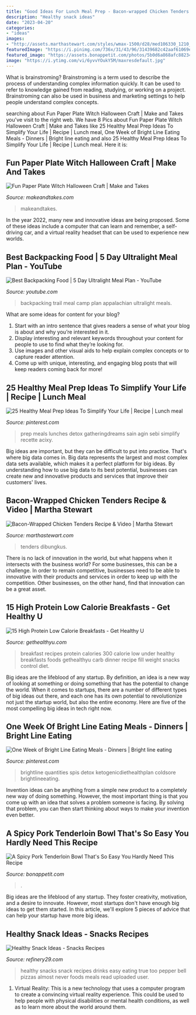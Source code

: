 ```yaml
---
title: "Good Ideas For Lunch Meal Prep - Bacon-wrapped Chicken Tenders Recipe &amp; Video"
description: "Healthy snack ideas"
date: "2023-04-20"
categories:
- "ideas"
images:
- "http://assets.marthastewart.com/styles/wmax-1500/d28/med106330_1210_bacon_chicken/med106330_1210_bacon_chicken_sq.jpg?itok=PMAaMJUE"
featuredImage: "https://i.pinimg.com/736x/31/43/96/31439682c42aaf61069e4edf9e40a1d3.jpg"
featured_image: "https://assets.bonappetit.com/photos/5b0d6a868afc88234c869960/master/pass/healthyish-porkbowl-vertical.jpg"
image: "https://i.ytimg.com/vi/6yvvYOukY5M/maxresdefault.jpg"
---
```



What is brainstroming?
Brainstroming is a term used to describe the process of understanding complex information quickly. It can be used to refer to knowledge gained from reading, studying, or working on a project. Brainstroming can also be used in business and marketing settings to help people understand complex concepts.

	

		
searching about Fun Paper Plate Witch Halloween Craft | Make and Takes you've visit to the right web. We have 8 Pics about Fun Paper Plate Witch Halloween Craft | Make and Takes like 25 Healthy Meal Prep Ideas To Simplify Your Life | Recipe | Lunch meal, One Week of Bright Line Eating Meals - Dinners | Bright line eating and also 25 Healthy Meal Prep Ideas To Simplify Your Life | Recipe | Lunch meal. Here it is:
		
    
## Fun Paper Plate Witch Halloween Craft | Make And Takes

<img loading=lazy src="https://makeandtakes.com/wp-content/uploads/Paper-Plate-witch-6789.jpg" onerror="this.onerror=null;this.src='https://tse2.mm.bing.net/th?id=OIP.b89ff3oWHtI0RO3KZDVstAHaLH&amp;pid=15.1';" alt="Fun Paper Plate Witch Halloween Craft | Make and Takes">

_Source: makeandtakes.com_

>makeandtakes. 

	

In the year 2022, many new and innovative ideas are being proposed. Some of these ideas include a computer that can learn and remember, a self-driving car, and a virtual reality headset that can be used to experience new worlds.

    
## Best Backpacking Food | 5 Day Ultralight Meal Plan - YouTube

<img loading=lazy src="https://i.ytimg.com/vi/6yvvYOukY5M/maxresdefault.jpg" onerror="this.onerror=null;this.src='https://tse1.mm.bing.net/th?id=OIP.FpOwU4WQqHvK5EhL72ZgEgHaEK&amp;pid=15.1';" alt="Best Backpacking Food | 5 Day Ultralight Meal Plan - YouTube">

_Source: youtube.com_

>backpacking trail meal camp plan appalachian ultralight meals. 

	

What are some ideas for content for your blog?
1. Start with an intro sentence that gives readers a sense of what your blog is about and why you’re interested in it.
2. Display interesting and relevant keywords throughout your content for people to use to find what they’re looking for.
3. Use images and other visual aids to help explain complex concepts or to capture reader attention.
4. Come up with unique, interesting, and engaging blog posts that will keep readers coming back for more!

    
## 25 Healthy Meal Prep Ideas To Simplify Your Life | Recipe | Lunch Meal

<img loading=lazy src="https://i.pinimg.com/736x/31/43/96/31439682c42aaf61069e4edf9e40a1d3.jpg" onerror="this.onerror=null;this.src='https://tse2.mm.bing.net/th?id=OIP.cIFZcCA4Bdvx-Lyk6xYdHgHaPG&amp;pid=15.1';" alt="25 Healthy Meal Prep Ideas To Simplify Your Life | Recipe | Lunch meal">

_Source: pinterest.com_

>prep meals lunches detox gatheringdreams sain agin sebi simplify recette acixy. 

	

Big ideas are important, but they can be difficult to put into practice. That's where big data comes in. Big data represents the largest and most complex data sets available, which makes it a perfect platform for big ideas. By understanding how to use big data to its best potential, businesses can create new and innovative products and services that improve their customers' lives.

    
## Bacon-Wrapped Chicken Tenders Recipe &amp; Video | Martha Stewart

<img loading=lazy src="http://assets.marthastewart.com/styles/wmax-1500/d28/med106330_1210_bacon_chicken/med106330_1210_bacon_chicken_sq.jpg?itok=PMAaMJUE" onerror="this.onerror=null;this.src='https://tse4.mm.bing.net/th?id=OIP.oZM_qMf00rk3BnAL-8KmtwHaHa&amp;pid=15.1';" alt="Bacon-Wrapped Chicken Tenders Recipe &amp; Video | Martha Stewart">

_Source: marthastewart.com_

>tenders dibungkus. 

	

There is no lack of innovation in the world, but what happens when it intersects with the business world? For some businesses, this can be a challenge. In order to remain competitive, businesses need to be able to innovative with their products and services in order to keep up with the competition. Other businesses, on the other hand, find that innovation can be a great asset.

    
## 15 High Protein Low Calorie Breakfasts - Get Healthy U

<img loading=lazy src="https://3i133rqau023qjc1k3txdvr1-wpengine.netdna-ssl.com/wp-content/uploads/2016/04/4-182.jpg" onerror="this.onerror=null;this.src='https://tse4.mm.bing.net/th?id=OIP.3MOzYsQCWSjagDmYmOyy-QHaHa&amp;pid=15.1';" alt="15 High Protein Low Calorie Breakfasts - Get Healthy U">

_Source: gethealthyu.com_

>breakfast recipes protein calories 300 calorie low under healthy breakfasts foods gethealthyu carb dinner recipe fill weight snacks control diet. 

	

Big ideas are the lifeblood of any startup. By definition, an idea is a new way of looking at something or doing something that has the potential to change the world. When it comes to startups, there are a number of different types of big ideas out there, and each one has its own potential to revolutionize not just the startup world, but also the entire economy. Here are five of the most compelling big ideas in tech right now.

    
## One Week Of Bright Line Eating Meals - Dinners | Bright Line Eating

<img loading=lazy src="https://i.pinimg.com/736x/04/69/2b/04692b41562e48d11903af8a6cfe4fcb.jpg" onerror="this.onerror=null;this.src='https://tse1.mm.bing.net/th?id=OIP.dIFJh_h2-1Er6dx7BJtdOgHaO0&amp;pid=15.1';" alt="One Week of Bright Line Eating Meals - Dinners | Bright line eating">

_Source: pinterest.com_

>brightline quantities spis detox ketogenicdiethealthplan coldsore brightlineeating. 

	

Invention ideas can be anything from a simple new product to a completely new way of doing something. However, the most important thing is that you come up with an idea that solves a problem someone is facing. By solving that problem, you can then start thinking about ways to make your invention even better.

    
## A Spicy Pork Tenderloin Bowl That&#039;s So Easy You Hardly Need This Recipe

<img loading=lazy src="https://assets.bonappetit.com/photos/5b0d6a868afc88234c869960/master/pass/healthyish-porkbowl-vertical.jpg" onerror="this.onerror=null;this.src='https://tse1.mm.bing.net/th?id=OIP.qo79LI11Bh7IgMSb6gKj3AHaKX&amp;pid=15.1';" alt="A Spicy Pork Tenderloin Bowl That&#039;s So Easy You Hardly Need This Recipe">

_Source: bonappetit.com_

>. 

	

Big ideas are the lifeblood of any startup. They foster creativity, motivation, and a desire to innovate. However, most startups don't have enough big ideas to get them started. In this article, we'll explore 5 pieces of advice that can help your startup have more big ideas.

    
## Healthy Snack Ideas - Snacks Recipes

<img loading=lazy src="http://s3.r29static.com/bin/entry/694/x,80/1536499/image.jpg" onerror="this.onerror=null;this.src='https://tse2.mm.bing.net/th?id=OIP.8EAPVHAOq1JJU7nHfOGdpwHaLH&amp;pid=15.1';" alt="Healthy Snack Ideas - Snacks Recipes">

_Source: refinery29.com_

>healthy snacks snack recipes drinks easy eating true too pepper bell pizzas almost never foods meals read uploaded user. 

	

1. Virtual Reality: This is a new technology that uses a computer program to create a convincing virtual reality experience. This could be used to help people with physical disabilities or mental health conditions, as well as to learn more about the world around them. 

